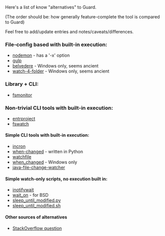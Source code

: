 Here's a list of know "alternatives" to Guard.

(The order should be: how generally feature-complete the tool is compared to Guard)

Feel free to add/update entries and notes/caveats/differences.

### File-config based with built-in execution:
- [nodemon](https://github.com/remy/nodemon) - has a '-x' option
- [gulp](https://github.com/gulpjs/gulp/blob/master/docs/getting-started.md)
- [belvedere](http://lifehacker.com/341950/belvedere-automates-your-self-cleaning-pc) - Windows only, seems ancient
- [watch-4-folder](http://leelusoft.blogspot.in/2011/10/watch-4-folder-23.html) - Windows only, seems ancient

### Library + CLI:
- [fsmonitor](https://www.npmjs.com/package/fsmonitor)

### Non-trivial CLI tools with built-in execution:
- [entrproject](http://entrproject.org/)
- [fswatch](https://github.com/emcrisostomo/fswatch)

#### Simple CLI tools with built-in execution:
- [incron](http://inotify.aiken.cz/?section=incron&page=about&lang=en)
- [when-changed](https://github.com/joh/when-changed) - written in Python
- [watchfile](http://swarminglogic.com/jotting/2014_02_watchfile)
- [when_changed](https://github.com/benblamey/when_changed) - Windows only
- [java-file-change-watcher](https://github.com/yankee42/java-file-change-watcher)

#### Simple watch-only scripts, no execution built in:
- [inotifywait](https://github.com/rvoicilas/inotify-tools/wiki)
- [wait_on](https://trac.macports.org/browser/trunk/dports/sysutils/wait_on/Portfile) - for BSD
- [sleep_until_modified.py](https://bitbucket.org/denilsonsa/small_scripts/src/542edd54d290d476603e939027ca654b25487d85/sleep_until_modified.py?at=default)
- [sleep_until_modified.sh](https://bitbucket.org/denilsonsa/small_scripts/src/542edd54d290d476603e939027ca654b25487d85/sleep_until_modified.sh?at=default)

#### Other sources of alternatives
- [StackOverflow question](http://superuser.com/questions/181517/how-to-execute-a-command-whenever-a-file-changes/778876#778876)